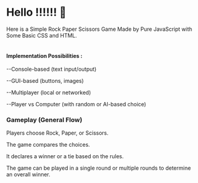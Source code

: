# Hello !!!!!! 🙌
Here is a Simple Rock Paper Scissors Game Made by Pure JavaScript with Some Basic CSS and HTML.<br>
<br>
<h4>Implementation Possibilities :<br></h4>
--Console-based (text input/output)

--GUI-based (buttons, images)

--Multiplayer (local or networked)

--Player vs Computer (with random or AI-based choice)

<h3>Gameplay (General Flow) <br></h3>
Players choose Rock, Paper, or Scissors.

The game compares the choices.

It declares a winner or a tie based on the rules.

The game can be played in a single round or multiple rounds to determine an overall winner.

